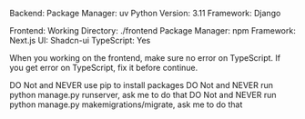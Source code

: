 Backend:
Package Manager: uv
Python Version: 3.11
Framework: Django

Frontend:
Working Directory: ./frontend
Package Manager: npm
Framework: Next.js
UI: Shadcn-ui
TypeScript: Yes

When you working on the frontend, make sure no error on TypeScript.
If you get error on TypeScript, fix it before continue.

DO Not and NEVER use pip to install packages
DO Not and NEVER run python manage.py runserver, ask me to do that
DO Not and NEVER run python manage.py makemigrations/migrate, ask me to do that
